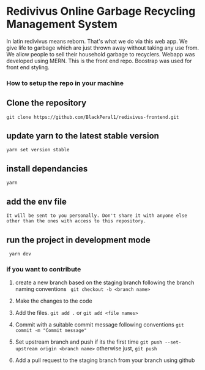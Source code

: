 # Redivivus Online Garbage Recycling Management System

In latin redivivus means reborn. That's what we do via this web app. We give life to garbage which are just thrown away without taking any use from. We allow people to sell their household garbage to recyclers. Webapp was developed using MERN. This is the front end repo. Boostrap was used for front end styling.

### How to setup the repo in your machine

## Clone the repository
```git clone https://github.com/BlackPeral1/redivivus-frontend.git```

## update yarn to the latest stable version

``` yarn set version stable ```

## install dependancies
```yarn```

## add the env file
    It will be sent to you personally. Don't share it with anyone else other than the ones with access to this repository.

## run the project in development mode
``` yarn dev```

### if you want to contribute

1. create a new branch based on the staging branch following the branch naming conventions
``` git checkout -b <branch name>```

2. Make the changes to the code

3. Add the files.
```git add .``` or ```git add <file names>```

4. Commit with a suitable commit message following conventions
```git commit -m "Commit message"```

5. Set upstream branch and push if its the first time
```git push --set-upstream origin <branch name>```
    otherwise just,
```git push```

6. Add a pull request to the staging branch from your branch using github




